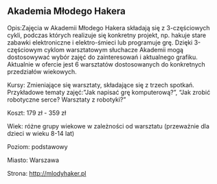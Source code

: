 ## Akademia Młodego Hakera

Opis:Zajęcia w Akademii Młodego Hakera składają się z 3-częściowych cykli, podczas których realizuje się konkretny projekt, np. hakuje stare zabawki elektroniczne i elektro-śmieci lub programuje grę. Dzięki 3-częściowym cyklom warsztatowym słuchacze Akademii mogą dostosowywać wybór zajęć do zainteresowań i aktualnego grafiku. Aktualnie w ofercie jest 6 warsztatów dostosowanych do konkretnych przedziałów wiekowych.

Kursy: Zmieniające się warsztaty, składające się z trzech spotkań. Przykładowe tematy zajęć:”Jak napisać grę komputerową?”, “Jak zrobić robotyczne serce? Warsztaty z robotyki?”

Koszt: 179 zł - 359 zł

Wiek: różne grupy wiekowe w zależności od warsztatu (przeważnie dla dzieci w wieku 8-14 lat)

Poziom: podstawowy

Miasto: Warszawa

Strona: http://mlodyhaker.pl



